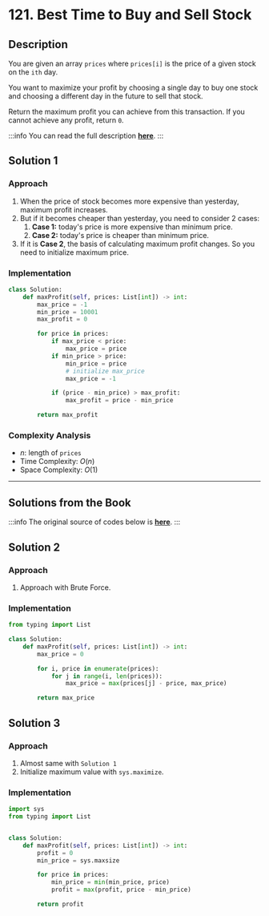 # 121. Best Time to Buy and Sell Stock

## Description

You are given an array `prices` where `prices[i]` is the price of a given stock on the `ith` day.

You want to maximize your profit by choosing a single day to buy one stock and choosing a different day in the future to sell that stock.

Return the maximum profit you can achieve from this transaction. If you cannot achieve any profit, return `0`.

:::info
You can read the full description [**here**](https://leetcode.com/problems/best-time-to-buy-and-sell-stock/description/).
:::

## Solution 1

### Approach

1. When the price of stock becomes more expensive than yesterday, maximum profit increases.
2. But if it becomes cheaper than yesterday, you need to consider 2 cases:
   1. **Case 1:** today's price is more expensive than minimum price.
   2. **Case 2:** today's price is cheaper than minimum price.
3. If it is **Case 2**, the basis of calculating maximum profit changes. So you need to initialize maximum price.

### Implementation

```python
class Solution:
    def maxProfit(self, prices: List[int]) -> int:
        max_price = -1
        min_price = 10001
        max_profit = 0

        for price in prices:
            if max_price < price:
                max_price = price
            if min_price > price:
                min_price = price
                # initialize max_price
                max_price = -1

            if (price - min_price) > max_profit:
                max_profit = price - min_price

        return max_profit
```

### Complexity Analysis

- $n$: length of `prices`
- Time Complexity: $O(n)$
- Space Complexity: $O(1)$

---

## Solutions from the Book

:::info
The original source of codes below is [**here**](https://github.com/onlybooks/algorithm-interview).
:::

## Solution 2

### Approach

1. Approach with Brute Force.

### Implementation

```python
from typing import List

class Solution:
    def maxProfit(self, prices: List[int]) -> int:
        max_price = 0

        for i, price in enumerate(prices):
            for j in range(i, len(prices)):
                max_price = max(prices[j] - price, max_price)

        return max_price
```

## Solution 3

### Approach

1. Almost same with `Solution 1`
2. Initialize maximum value with `sys.maximize`.

### Implementation

```python
import sys
from typing import List


class Solution:
    def maxProfit(self, prices: List[int]) -> int:
        profit = 0
        min_price = sys.maxsize

        for price in prices:
            min_price = min(min_price, price)
            profit = max(profit, price - min_price)

        return profit
```

